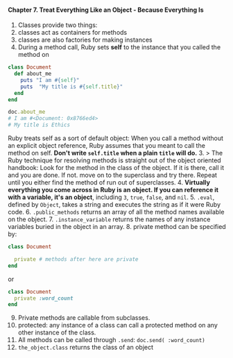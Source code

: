 #### Chapter 7. Treat Everything Like an Object - Because Everything Is

1. Classes provide two things:
  1. classes act as containers for methods
  2. classes are also factories for making instances
2. During a method call, Ruby sets **self** to the instance that you called the method on
  ```ruby
  class Document
    def about_me
      puts "I am #{self}"
      puts  "My title is #{self.title}"
    end
  end

  doc.about_me
  # I am #<Document: 0x8766ed4>
  # My title is Ethics
  ```
  Ruby treats self as a sort of default object: When you call a method without an explicit object reference, Ruby assumes that you meant to call the method on self.
  **Don't write `self.title` when a plain `title` will do.**
3. > The Ruby technique for resolving methods is straight out of the object oriented handbook: Look for the method in the class of the object. If it is there, call it and you are done. If not. move on to the superclass and try there. Repeat until you either find the method of run out of superclasses.
4. **Virtually everything you come across in Ruby is an object. If you can reference it with a variable, it's an object**, including `3`, `true`, `false`, and `nil`.
5. `.eval`, defined by `Object`, takes a string and executes the string as if it were Ruby code.
6. `.public_methods` returns an array of all the method names available on the object.
7. `.instance_variable` returns the names of any instance variables buried in the object in an array.
8. private method can be specified by:
  ```ruby
  class Document

    private # methods after here are private
  end
  ```
  or
  ```ruby
  class Document
    private :word_count
  end
  ```
9. Private methods are callable from subclasses.
10. protected: any instance of a class can call a protected method on any other instance of the class.
11. All methods can be called through `.send`: `doc.send( :word_count)`
12. `the_object.class` returns the class of an object
